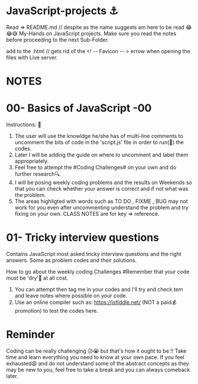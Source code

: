 # JavaScript-projects ⚓
Read => README.md // despite as the name suggests am here to be read 😂😂😅
My-Hands on JavaScript projects.
Make sure you read the notes before proceeding to the next Sub-Folder.

add <link rel="shortcut icon" href="#"> to the .html // gets rid of the <! -- Favicon -- > errow when opening the files with Live server.

# NOTES
# 00- Basics of JavaScript -00
Instructions: 🧮
1. The user will use the knowldge he/she has of multi-line comments to uncomment the bits of code in the 'script.js' file in order to run(👟) the codes.
2. Later I will be adding the guide on where to uncomment and label them appropriately.
3. Feel free to attempt the #Coding Challenges# on your own and do further research🔍.
4. I will be posing weekly coding problems and the results on Weekends so that you can check whether your answer is correct and if not what was the problem.
5. The areas highligted with words such as TO DO , FIXME , BUG may not work for you even after uncommenting understand the problem and try fixing on your own. CLASS NOTES are for key => reference.

# 01- Tricky interview questions
Contains JavaScript most asked tricky interview questions and the right answers. Some as problem codes and their solutions.

How to go about the weekly coding Challenges
#Remember that your code must be 'dry'🌵 at all cost.
1. You can attempt then tag me in your codes and I'll try and check tem and leave notes where possible on your code.
2. Use an online compiler such as: https://jsfiddle.net/ (NOT a paid💰 promotion) to test the codes here.

# Reminder
Coding can be really challenging 😥😭 but that's how it ought to be !! 
Take time and learn everything you need to know at your own pace.
If you feel exhausted😩 and do not understand some of the abstract concepts as they may be new to you, feel free to take a break and you can always comeback later. 